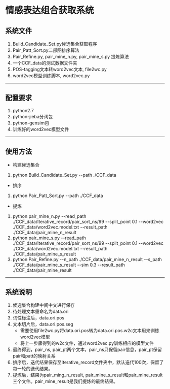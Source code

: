 # 情感表达组合获取系统

## 系统文件
1. Build_Candidate_Set.py候选集合获取程序
2. Pair_Patt_Sort.py二部图排序算法
3. Pair_Refine.py, pair_mine_n.py, pair_mine_s.py 提炼算法
4. 一个CCF_data的测试数据文件夹
5. POS-tagging文本转word2vec文本, file2wc.py
6. word2vec模型训练脚本, word2vec.py

---

## 配置要求
1. python2.7
2. python-jieba分词包
3. python-gensim包
4. 训练好的word2vec模型文件

---

## 使用方法
- 构建候选集合

1. python Build_Candidate_Set.py --path ./CCF_data

- 排序

1. python Pair_Patt_Sort.py --path ./CCF_data

- 提炼
1. python pair_mine_n.py --read_path ./CCF_data/Iterative_record/pair_sort_ns/99 --split_point 0.1 --word2vec ./CCF_data/word2vec.model.txt --result_path ./CCF_data/pair_mine_n_result
2. python pair_mine_s.py --read_path ./CCF_data/Iterative_record/pair_sort_ns/99 --split_point 0.1 --word2vec ./CCF_data/word2vec.model.txt --result_path ./CCF_data/pair_mine_s_result
3. python Pair_Refine.py --n_path ./CCF_data/pair_mine_n_result --s_path ./CCF_data/pair_mine_s_result --sim 0.3 --result_path ./CCF_data/pair_mine_result

---

## 系统说明
1. 候选集合构建中间中文进行保存
2. 待处理文本重命名为data.ori
3. 词性标注后，data.ori.pos
4. 文本切片后，data.ori.pos.seg
   - 需要使用file2wc.py将data.ori.pos转为data.ori.pos.w2c文本用来训练word2vec模型
   - 将上一步骤得到的w2c文件，通过word2vec.py训练相应的模型文件
5. 最终得到，pair_ns, pair_pt两个文本，pair_ns只保留pair信息，pair_pt保留pair和patt的映射关系
6. 排序后，迭代结果保存至Iterative_record文件夹中，默认迭代100次，保留了每一轮的迭代结果。
7. 提炼后，结果为pair_ming_n_result, pair_mine_s_result和pair_mine_result三个文件。pair_mine_result是我们提炼的最终结果。

